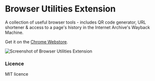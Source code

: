# Browser Utilities Extension

A collection of useful browser tools - includes QR code generator, URL shortener & access to a page's history in the Internet Archive's Wayback Machine.

Get it on the [Chrome Webstore](https://chrome.google.com/webstore/detail/browser-utilities/gfhcgijjkkjmpohblmhalebeclknggcc).

![Screenshot of Browser Utilities Extension](http://i.imgur.com/omtopfH.png)

### Licence
MIT licence
